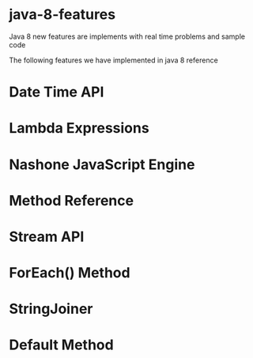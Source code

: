 # java-8-features
Java 8 new features are implements with real time problems and sample code

The following features we have implemented in java 8 reference

# Date Time API
# Lambda Expressions
# Nashone JavaScript Engine
# Method Reference
# Stream API
# ForEach() Method
# StringJoiner
# Default Method
